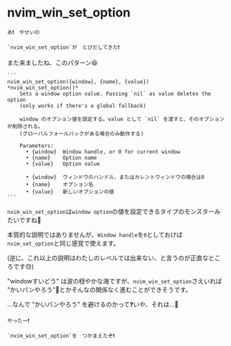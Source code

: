 # nvim_win_set_option

```admonish quote title=""
あ❗　やせいの

`nvim_win_set_option`が　とびだしてきた❗
```

また来ましたね、このパターン😆

~~~admonish info title=":h nvim_win_set_option"
```
nvim_win_set_option({window}, {name}, {value})          *nvim_win_set_option()*
    Sets a window option value. Passing `nil` as value deletes the option
    (only works if there's a global fallback)

    window のオプション値を設定する。value として `nil` を渡すと、そのオプションが削除される。
    (グローバルフォールバックがある場合のみ動作する)

    Parameters:  
      • {window}  Window handle, or 0 for current window
      • {name}    Option name
      • {value}   Option value

      • {window}  ウィンドウのハンドル、またはカレントウィンドウの場合は0
      • {name}    オプション名
      • {value}   新しいオプションの値
```
~~~

`nvim_win_set_option`は`window option`の値を設定できるタイプのモンスターみたいですね🤔

本質的な説明ではありませんが、`Window handle`を`0`としておけば`nvim_set_option`と同じ感覚で使えます。

(逆に、これ以上の説明はわたしのレベルでは出来ない、と言うのが正直なところです😓)

"windowすいどう" は波の穏やかな海ですが、`nvim_win_set_option`さえいれば "かいパンやろう"🙈とかそんなの関係なく進むことができそうです。

...なんで "かいパンやろう" を避けるのかって❓いや、それは...🙊

```admonish success
やったー❗

`nvim_win_set_option`を　つかまえたぞ❗
```
